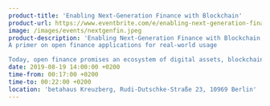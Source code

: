 ```yaml
---
product-title: 'Enabling Next-Generation Finance with Blockchain'
product-url: https://www.eventbrite.com/e/enabling-next-generation-finance-with-blockchain-tickets-67043014461
image: /images/events/nextgenfin.jpeg
product-description: 'Enabling Next-Generation Finance with Blockchain:
A primer on open finance applications for real-world usage

Today, open finance promises an ecosystem of digital assets, blockchains, and open protocols, ingratiating themselves with conventional financial structures. However, the real advantages of blockchain technology and its revolutionary potential lie within the dream of contributing to a better and fairer future.'  
date: 2019-08-19 14:00:00 +0200
time-from: 00:17:00 +0200
time-to: 00:22:00 +0200
location: 'betahaus Kreuzberg, Rudi-Dutschke-Straße 23, 10969 Berlin' 
---
```


